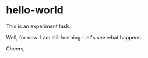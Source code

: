 # hello-world

This is an experiment task.

Well, for now. I am still learning. 
Let's see what happens. 

Cheers, 
